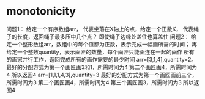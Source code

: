 # monotonicity
问题1：
    给定一个有序数组arr，
    代表坐落在X轴上的点，给定一个正数K，
    代表绳子的长度，返回绳子最多压中几个点？
    即使绳子边缘处盖住也算盖住
问题2：
    给定一个整形数组arr，数组中的每个值都为正数，表示完成一幅画所需的时间；
    再给定一个整数quantity，表示画匠的数量，每个画匠只能画连在一起的画作
    所有的画家并行工作，返回完成所有的画作需要的最少时间
    arr=[3,1,4],quantity=2。
        最好的分配方式为第一个画匠画3和1，所需时间为4
        第二个画匠画4，所需时间为4
        所以返回4
    arr=[1,1,1,4,3],quantity=3
        最好的分配方式为第一个画匠画前三个，所需时间为3
        第二个画匠画4，所需时间为4
        第三个画匠画3，所需时间为3
        所以返回4